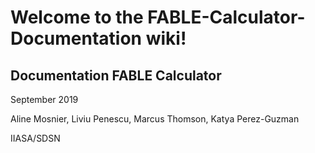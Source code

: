 # Welcome to the FABLE-Calculator-Documentation wiki!

## Documentation FABLE Calculator

September 2019


Aline Mosnier, Liviu Penescu, Marcus Thomson, Katya Perez-Guzman


IIASA/SDSN
